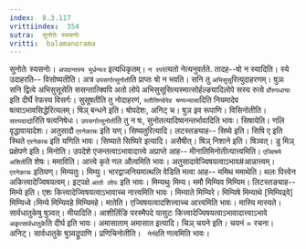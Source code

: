 ```yaml
---
index:  8.3.117
vrittiindex:  354
sutra:  सुनोतेः स्यसनोः
vritti:  balamanorama 
---
```


सुनोतेः स्यसनोः। `अपदान्तस्य मूर्धन्यःर` इत्यधिकृतम्। `न रपरे`त्यतो नेत्यनुवर्तते. तादह--षो न स्यादिति। स्ये उदाहरति-- विसोष्यतीति। अत्र `उपसर्गात्सुनोती`ति प्राप्तः षो न भवति। सनि तु `अभिसुसू`रित्युदाहरणम्। षुञः सनि द्वित्वे अभिसुसूसेति ससन्तात्क्विपि अतो लोपे अभिसुसूसित्यस्मात्सोर्हल्ङ्यादिलोपे सस्य रुत्वे `र्वोरुपधायाः` इति दीर्घे रेफस्य विसर्गः। सुसूषतीति तु नोदाहरणं, `स्तौतिण्योरेव षण्यभ्यासा`दिति नियमादेव षत्वाऽभावसिद्धेरित्यलम्। षिञ् बन्धने इति। षोपदेशः, अनिट् च। षुञ इव रूपाणि। विसिनोतीति। `सात्पदाद्यो`रिति षत्वनिषेधः। `उपसर्गात्सुनोती`ति तु न षः, सुनोतत्यादिष्वनन्तर्भावादिति भावः। सिषायेति। णलि वृद्धावायादेशः। अतुसादौ `एरनेकाचः` इति यण्। सिष्यतुरित्यादि। लटस्तङ्याह-- सिष्ये इति। सिषि ए इति स्थिते `एरनेकाच` इति यणिति भावः। सिष्याते सिष्यिरे इत्यादि। असैषीत्। षिञ् निशाने इति। षिञ्वत्। डु मिञ् प्रक्षेपणे इति। मिनोति। उपदेशे एजन्तत्वाऽभावादात्त्वे अप्राप्ते आह-- मीनातिमिनोतीत्यात्त्वमिति। `एज्विषये अशिती`ति शेषः। ममाविति। आत्त्वे कृते णल औत्वमिति भावः। अतुसादावेज्विषयत्वाऽभाव#आन्नात्त्वम्। `एरनेकाचः` इतियण्। मिम्यतुः। मिम्युः। भारद्वाजनियमात्थलि वेडिति मत्वा आह-- ममिथ ममाथेति। थलः पित्त्वेन अकित्त्वादेज्विषयत्वम्। इट्पक्षे `आतो लोपः` इति भावः। मिम्यथुः मिम्य। ममौ मिम्यिव मिम्यिम। लिटस्तङ्याह-- मिम्ये इति। एशः कित्त्वादेज्विषयत्वाऽभावाच्च नात्त्वमिति भावः। मिम्याते मिम्यिरे। मिम्यिषे मिम्याथे [मिम्यिढ्वे] मिम्यिध्वे।मिम्ये मिम्यिवहे मिम्यिमहे। मातेति। एज्विषयत्वादशित्त्वाच्च आत्त्वमिति भावः। मास्यि मास्यते। सार्वधातुकेषु षुञ्वत्। मीयादिति। आशीर्लिङि परस्मैपदे यासुटः कित्त्वादेज्विषयत्वाऽभावादात्त्वाऽभावे `अकृत्सार्वधातुके`ति दीर्घ इति भावः। अमासाताम् अमासात इत्यादि। चिञ् चयने इति। चयनं = रचना। अनिट्। सार्वधातुके षुञ्वद्रूपाणि। प्रणिचिनोतीति। ` नेर्गदे`ति णत्वमिति भावः।

